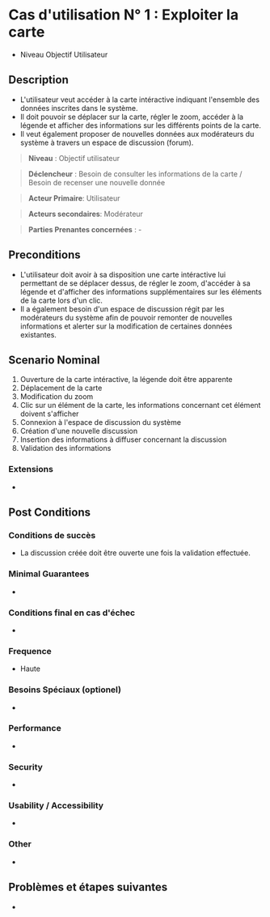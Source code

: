 # Cas d'utilisation N° 1 :  Exploiter la carte

- Niveau Objectif Utilisateur

##	Description

- L'utilisateur veut accéder à la carte intéractive indiquant l'ensemble des données inscrites dans le système.
- Il doit pouvoir se déplacer sur la carte, régler le zoom, accéder à la légende et afficher des informations sur les différents points de la carte.
- Il veut également proposer de nouvelles données aux modérateurs du système à travers un espace de discussion (forum).

> **Niveau** : Objectif utilisateur

> **Déclencheur** : Besoin de consulter les informations de la carte / Besoin de recenser une nouvelle donnée

> **Acteur Primaire**: Utilisateur   

> **Acteurs secondaires**: Modérateur

> **Parties Prenantes concernées** : -
  
## Preconditions

- L'utilisateur doit avoir à sa disposition une carte intéractive lui permettant de se déplacer dessus, de régler le zoom, d'accéder à sa légende et d'afficher des informations supplémentaires sur les éléments de la carte lors d'un clic.
- Il a également besoin d'un espace de discussion régit par les modérateurs du système afin de pouvoir remonter de nouvelles informations et alerter sur la modification de certaines données existantes.

## Scenario Nominal

1.	Ouverture de la carte intéractive, la légende doit être apparente
2.	Déplacement de la carte
3.	Modification du zoom
4.	Clic sur un élément de la carte, les informations concernant cet élément doivent s'afficher
5.  Connexion à l'espace de discussion du système
6.  Création d'une nouvelle discussion
7.  Insertion des informations à diffuser concernant la discussion
8.  Validation des informations

###	Extensions

- 

## Post Conditions
### Conditions de succès 

- La discussion créée doit être ouverte une fois la validation effectuée.

### Minimal Guarantees

-

### Conditions final en cas d'échec

-

### Frequence

- Haute

### Besoins Spéciaux (optionel)  

- 

### Performance  

- 

###	Security  

-

###	Usability / Accessibility  

-

###	Other  

-

##	Problèmes et étapes suivantes  

-
